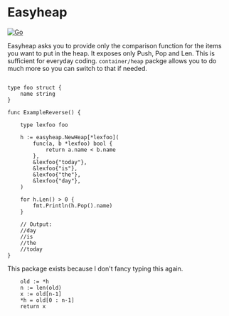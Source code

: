# Easyheap
[![Go](https://github.com/PratikDeoghare/easyheap/actions/workflows/go.yml/badge.svg)](https://github.com/PratikDeoghare/easyheap/actions/workflows/go.yml)

Easyheap asks you to provide only the comparison function for the items you
want to put in the heap. It exposes only Push, Pop and Len. This is sufficient for
everyday coding. `container/heap` packge allows you to do much more so you can
switch to that if needed. 


``` 

type foo struct {
	name string
}

func ExampleReverse() {

    type lexfoo foo
	
	h := easyheap.NewHeap[*lexfoo](
		func(a, b *lexfoo) bool {
			return a.name < b.name
		},
		&lexfoo{"today"},
		&lexfoo{"is"},
		&lexfoo{"the"},
		&lexfoo{"day"},
	)

	for h.Len() > 0 {
		fmt.Println(h.Pop().name)
	}

	// Output:
	//day
	//is
	//the
	//today
}
``` 


This package exists because I don't fancy typing this again. 

``` 
	old := *h
	n := len(old)
	x := old[n-1]
	*h = old[0 : n-1]
	return x

``` 


